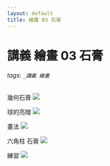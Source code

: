 ```yaml
---
layout: default
title: 繪畫 03 石膏
---
```


# 講義 繪畫 03 石膏

###### tags: `_講義 繪畫`

幾何石膏
![](https://i.pinimg.com/564x/5f/12/33/5f123330f1b5f87ae3cc6be639d1bab7.jpg)

球的亮暗
![](https://i.pinimg.com/564x/19/6f/fa/196ffaf6cadce28331bf3e0adcc261b1.jpg)

畫法
![](https://i.pinimg.com/564x/a3/a9/92/a3a992aada146f85a7b9feb63c4078eb.jpg)

六角柱 石膏
![](https://i.pinimg.com/564x/07/f9/2e/07f92ea89b4b23bd160db432b200bb46.jpg)

練習
![](https://i.pinimg.com/564x/de/67/36/de67369ab8099c2db8eceadac9d0c7b3.jpg)
